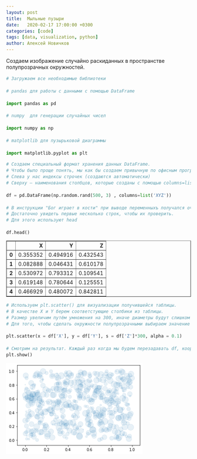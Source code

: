 ```yaml
---
layout: post
title:  Мыльные пузыри
date:   2020-02-17 17:00:00 +0300
categories: [code]
tags: [data, visualization, python]
author: Алексей Новичков
---
```


Создаем изображение случайно раскиданных в пространстве полупрозрачных окружностей.


```python
# Загружаем все необходимые библиотеки

# pandas для работы с данными с помощью DataFrame

import pandas as pd

# numpy  для генерации случайных чисел

import numpy as np

# matplotlib для пузырьковой диаграммы

import matplotlib.pyplot as plt
```


```python
# Создаем специальный формат хранения данных DataFrame.
# Чтобы было проще понять, мы как бы создаем привычную по офисным программам виду таблицу.
# Слева у нас индексы строчек (создаются автоматически) 
# Cверху — наименования столбцов, которые созданы с помощью columns=list('XYZ')

df = pd.DataFrame(np.random.rand(500, 3) , columns=list('XYZ'))

# В инструкции "Бог играет в кости" при выводе переменныхъ получался очень большой неудобный список.
# Достаточно увидеть первые несколько строк, чтобы их проверить.
# Для этого используют head

df.head()
```




<div>
<style scoped>
    .dataframe tbody tr th:only-of-type {
        vertical-align: middle;
    }

    .dataframe tbody tr th {
        vertical-align: top;
    }

    .dataframe thead th {
        text-align: right;
    }
</style>
<table border="1" class="dataframe">
  <thead>
    <tr style="text-align: right;">
      <th></th>
      <th>X</th>
      <th>Y</th>
      <th>Z</th>
    </tr>
  </thead>
  <tbody>
    <tr>
      <th>0</th>
      <td>0.355352</td>
      <td>0.494916</td>
      <td>0.432543</td>
    </tr>
    <tr>
      <th>1</th>
      <td>0.082888</td>
      <td>0.046431</td>
      <td>0.610178</td>
    </tr>
    <tr>
      <th>2</th>
      <td>0.530972</td>
      <td>0.793312</td>
      <td>0.109541</td>
    </tr>
    <tr>
      <th>3</th>
      <td>0.619148</td>
      <td>0.780644</td>
      <td>0.125551</td>
    </tr>
    <tr>
      <th>4</th>
      <td>0.466929</td>
      <td>0.480072</td>
      <td>0.842811</td>
    </tr>
  </tbody>
</table>
</div>




```python
# Используем plt.scatter() для визуализации получившейся таблицы.
# В качестве X и Y берем соответстующие столбики из таблицы.
# Размер увеличим путём умножения на 300, иначе диаметры будут слишком маленькими
# Для того, чтобы сделать окружности полупрозрачными выбираем значение alpha = 0.1

plt.scatter(x = df['X'], y = df['Y'], s = df['Z']*300, alpha = 0.1)

# Смотрим на результат. Каждый раз когда мы будем перезадавать df, координаты и размеры будут менться.
plt.show()
```


![png](output_3_0.png)



```python

```
